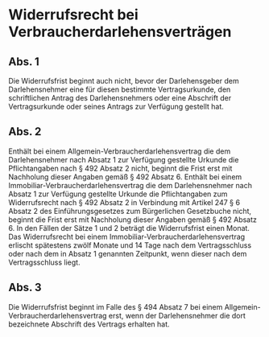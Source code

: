 # Widerrufsrecht bei Verbraucherdarlehensverträgen



## Abs. 1

 Die Widerrufsfrist beginnt auch nicht, bevor der Darlehensgeber dem Darlehensnehmer eine für diesen bestimmte Vertragsurkunde, den schriftlichen Antrag des Darlehensnehmers oder eine Abschrift der Vertragsurkunde oder seines Antrags zur Verfügung gestellt hat.

## Abs. 2

 Enthält bei einem Allgemein-Verbraucherdarlehensvertrag die dem Darlehensnehmer nach Absatz 1 zur Verfügung gestellte Urkunde die Pflichtangaben nach § 492 Absatz 2 nicht, beginnt die Frist erst mit Nachholung dieser Angaben gemäß § 492 Absatz 6. Enthält bei einem Immobiliar-Verbraucherdarlehensvertrag die dem Darlehensnehmer nach Absatz 1 zur Verfügung gestellte Urkunde die Pflichtangaben zum Widerrufsrecht nach § 492 Absatz 2 in Verbindung mit Artikel 247 § 6 Absatz 2 des Einführungsgesetzes zum Bürgerlichen Gesetzbuche nicht, beginnt die Frist erst mit Nachholung dieser Angaben gemäß § 492 Absatz 6. In den Fällen der Sätze 1 und 2 beträgt die Widerrufsfrist einen Monat. Das Widerrufsrecht bei einem Immobiliar-Verbraucherdarlehensvertrag erlischt spätestens zwölf Monate und 14 Tage nach dem Vertragsschluss oder nach dem in Absatz 1 genannten Zeitpunkt, wenn dieser nach dem Vertragsschluss liegt.

## Abs. 3

 Die Widerrufsfrist beginnt im Falle des § 494 Absatz 7 bei einem Allgemein-Verbraucherdarlehensvertrag erst, wenn der Darlehensnehmer die dort bezeichnete Abschrift des Vertrags erhalten hat. 

